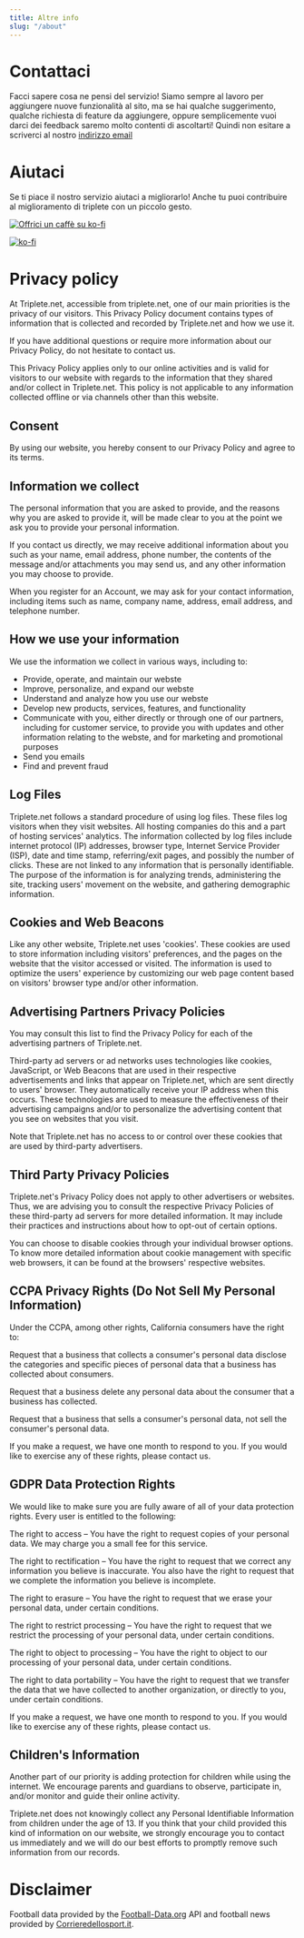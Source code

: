 ```yaml
---
title: Altre info
slug: "/about"
---
```


# Contattaci

Facci sapere cosa ne pensi del servizio! Siamo sempre al lavoro per
aggiungere nuove funzionalità al sito, ma se hai qualche suggerimento,
qualche richiesta di feature da aggiungere, oppure semplicemente vuoi
darci dei feedback saremo molto contenti di ascoltarti! Quindi non
esitare a scriverci al nostro 
<a target="_blank" href="mailto:triplete.help@gmail.com">indirizzo email</a>

# Aiutaci
Se ti piace il nostro servizio aiutaci a migliorarlo! Anche tu puoi contribuire al miglioramento
di triplete con un piccolo gesto. 

<a href="https://ko-fi.com/G2G32Z0BB" target="_blank"><img src="https://www.ko-fi.com/img/githubbutton_sm.svg" alt="Offrici un caffè su ko-fi" /></a>

[![ko-fi](https://www.ko-fi.com/img/githubbutton_sm.svg)](https://ko-fi.com/G2G32Z0BB)

# Privacy policy

At Triplete.net, accessible from triplete.net, one of our main
priorities is the privacy of our visitors. This Privacy Policy document
contains types of information that is collected and recorded by
Triplete.net and how we use it.

If you have additional questions or require more information about our
Privacy Policy, do not hesitate to contact us.

This Privacy Policy applies only to our online activities and is valid
for visitors to our website with regards to the information that they
shared and/or collect in Triplete.net. This policy is not applicable to
any information collected offline or via channels other than this
website.

## Consent

By using our website, you hereby consent to our Privacy Policy and agree
to its terms.

## Information we collect

The personal information that you are asked to provide, and the reasons
why you are asked to provide it, will be made clear to you at the point
we ask you to provide your personal information.

If you contact us directly, we may receive additional information about
you such as your name, email address, phone number, the contents of the
message and/or attachments you may send us, and any other information
you may choose to provide.

When you register for an Account, we may ask for your contact
information, including items such as name, company name, address, email
address, and telephone number.

## How we use your information

We use the information we collect in various ways, including to:

- Provide, operate, and maintain our webste
- Improve, personalize, and expand our webste
- Understand and analyze how you use our webste
- Develop new products, services, features, and functionality
- Communicate with you, either directly or through one of our partners,
    including for customer service, to provide you with updates and other
    information relating to the webste, and for marketing and promotional
    purposes
- Send you emails
- Find and prevent fraud

## Log Files

Triplete.net follows a standard procedure of using log files. These
files log visitors when they visit websites. All hosting companies do
this and a part of hosting services' analytics. The information
collected by log files include internet protocol (IP) addresses, browser
type, Internet Service Provider (ISP), date and time stamp,
referring/exit pages, and possibly the number of clicks. These are not
linked to any information that is personally identifiable. The purpose
of the information is for analyzing trends, administering the site,
tracking users' movement on the website, and gathering demographic
information.

<h2 id="#cookies">Cookies and Web Beacons</h2>

Like any other website, Triplete.net uses 'cookies'. These cookies are
used to store information including visitors' preferences, and the pages
on the website that the visitor accessed or visited. The information is
used to optimize the users' experience by customizing our web page
content based on visitors' browser type and/or other information.

## Advertising Partners Privacy Policies

You may consult this list to find the Privacy Policy for each of the
advertising partners of Triplete.net.

Third-party ad servers or ad networks uses technologies like cookies,
JavaScript, or Web Beacons that are used in their respective
advertisements and links that appear on Triplete.net, which are sent
directly to users' browser. They automatically receive your IP address
when this occurs. These technologies are used to measure the
effectiveness of their advertising campaigns and/or to personalize the
advertising content that you see on websites that you visit.

Note that Triplete.net has no access to or control over these cookies
that are used by third-party advertisers.

## Third Party Privacy Policies

Triplete.net's Privacy Policy does not apply to other advertisers or
websites. Thus, we are advising you to consult the respective Privacy
Policies of these third-party ad servers for more detailed information.
It may include their practices and instructions about how to opt-out of
certain options.

You can choose to disable cookies through your individual browser
options. To know more detailed information about cookie management with
specific web browsers, it can be found at the browsers' respective
websites.

## CCPA Privacy Rights (Do Not Sell My Personal Information)

Under the CCPA, among other rights, California consumers have the right
to:

Request that a business that collects a consumer's personal data
disclose the categories and specific pieces of personal data that a
business has collected about consumers.

Request that a business delete any personal data about the consumer that
a business has collected.

Request that a business that sells a consumer's personal data, not sell
the consumer's personal data.

If you make a request, we have one month to respond to you. If you would
like to exercise any of these rights, please contact us.

## GDPR Data Protection Rights

We would like to make sure you are fully aware of all of your data
protection rights. Every user is entitled to the following:

The right to access – You have the right to request copies of your
personal data. We may charge you a small fee for this service.

The right to rectification – You have the right to request that we
correct any information you believe is inaccurate. You also have the
right to request that we complete the information you believe is
incomplete.

The right to erasure – You have the right to request that we erase your
personal data, under certain conditions.

The right to restrict processing – You have the right to request that we
restrict the processing of your personal data, under certain conditions.

The right to object to processing – You have the right to object to our
processing of your personal data, under certain conditions.

The right to data portability – You have the right to request that we
transfer the data that we have collected to another organization, or
directly to you, under certain conditions.

If you make a request, we have one month to respond to you. If you would
like to exercise any of these rights, please contact us.

## Children's Information

Another part of our priority is adding protection for children while
using the internet. We encourage parents and guardians to observe,
participate in, and/or monitor and guide their online activity.

Triplete.net does not knowingly collect any Personal Identifiable
Information from children under the age of 13. If you think that your
child provided this kind of information on our website, we strongly
encourage you to contact us immediately and we will do our best efforts
to promptly remove such information from our records.

# Disclaimer
Football data provided by the <a href="https://www.football-data.org/" target="_blank">Football-Data.org</a> API and football news provided by <a href="https://www.corrieredellosport.it/" target="_blank">Corrieredellosport.it</a>.